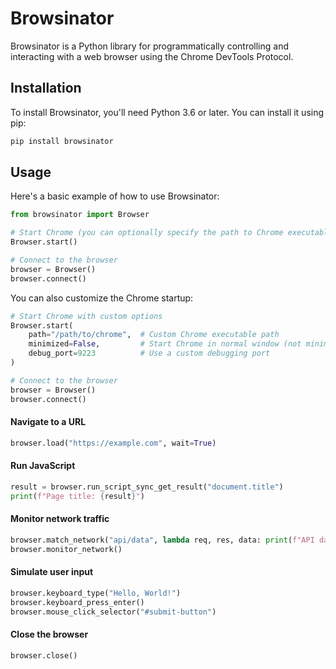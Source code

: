 # Browsinator

Browsinator is a Python library for programmatically controlling and interacting with a web browser using the Chrome DevTools Protocol.


## Installation

To install Browsinator, you'll need Python 3.6 or later. You can install it using pip:

```bash
pip install browsinator
```

## Usage

Here's a basic example of how to use Browsinator:

```python
from browsinator import Browser

# Start Chrome (you can optionally specify the path to Chrome executable)
Browser.start()

# Connect to the browser
browser = Browser()
browser.connect()
```

You can also customize the Chrome startup:

```python
# Start Chrome with custom options
Browser.start(
    path="/path/to/chrome",  # Custom Chrome executable path
    minimized=False,         # Start Chrome in normal window (not minimized)
    debug_port=9223          # Use a custom debugging port
)

# Connect to the browser
browser = Browser()
browser.connect()
```

#### Navigate to a URL
```python
browser.load("https://example.com", wait=True)
```

#### Run JavaScript
```python
result = browser.run_script_sync_get_result("document.title")
print(f"Page title: {result}")
```

#### Monitor network traffic
```python
browser.match_network("api/data", lambda req, res, data: print(f"API data: {data}"))
browser.monitor_network()
```

#### Simulate user input
```python
browser.keyboard_type("Hello, World!")
browser.keyboard_press_enter()
browser.mouse_click_selector("#submit-button")
```

#### Close the browser
```python
browser.close()
```
